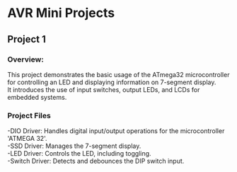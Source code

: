# AVR Mini Projects
## Project 1
### Overview:
This project demonstrates the basic usage of the ATmega32 microcontroller for controlling an LED and displaying information on 7-segment display. <br>
It introduces the use of input switches, output LEDs, and LCDs for embedded systems.
### Project Files
-DIO Driver: Handles digital input/output operations for the microcontroller 'ATMEGA 32'.<br>
-SSD Driver: Manages the 7-segment display.<br>
-LED Driver: Controls the LED, including toggling.<br>
-Switch Driver: Detects and debounces the DIP switch input.  

